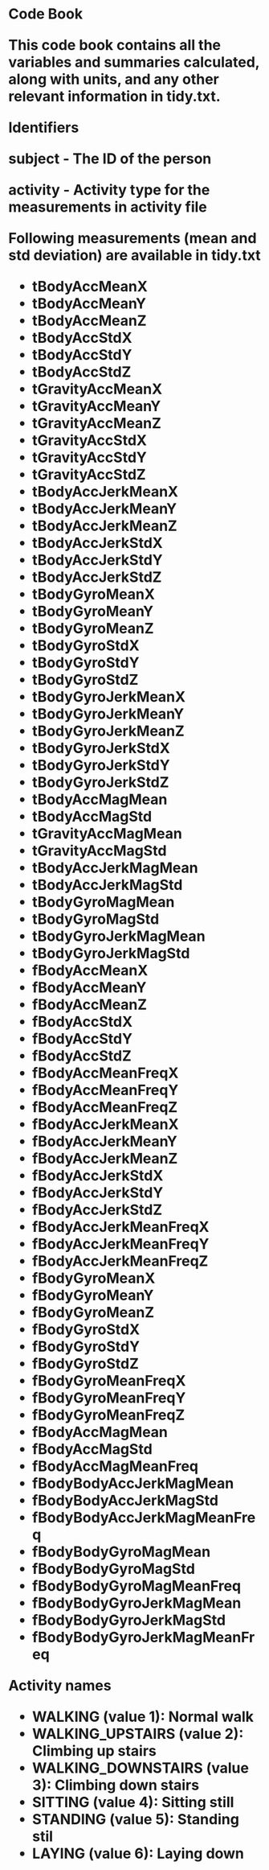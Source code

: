 <h1>Code Book

This code book contains all the variables and summaries calculated, along with units, and any other relevant information in tidy.txt.

Identifiers

subject - The ID of the person

activity - Activity type for the measurements in activity file

Following measurements (mean and std deviation) are available in tidy.txt

 * tBodyAccMeanX  
 * tBodyAccMeanY  
 * tBodyAccMeanZ  
 * tBodyAccStdX  
 * tBodyAccStdY  
 * tBodyAccStdZ  
 * tGravityAccMeanX  
 * tGravityAccMeanY  
 * tGravityAccMeanZ  
 * tGravityAccStdX  
 * tGravityAccStdY  
 * tGravityAccStdZ  
 * tBodyAccJerkMeanX  
 * tBodyAccJerkMeanY  
 * tBodyAccJerkMeanZ  
 * tBodyAccJerkStdX  
 * tBodyAccJerkStdY  
 * tBodyAccJerkStdZ  
 * tBodyGyroMeanX  
 * tBodyGyroMeanY  
 * tBodyGyroMeanZ  
 * tBodyGyroStdX  
 * tBodyGyroStdY  
 * tBodyGyroStdZ  
 * tBodyGyroJerkMeanX  
 * tBodyGyroJerkMeanY  
 * tBodyGyroJerkMeanZ  
 * tBodyGyroJerkStdX  
 * tBodyGyroJerkStdY  
 * tBodyGyroJerkStdZ  
 * tBodyAccMagMean  
 * tBodyAccMagStd  
 * tGravityAccMagMean  
 * tGravityAccMagStd  
 * tBodyAccJerkMagMean  
 * tBodyAccJerkMagStd  
 * tBodyGyroMagMean  
 * tBodyGyroMagStd  
 * tBodyGyroJerkMagMean  
 * tBodyGyroJerkMagStd  
 * fBodyAccMeanX  
 * fBodyAccMeanY  
 * fBodyAccMeanZ  
 * fBodyAccStdX  
 * fBodyAccStdY  
 * fBodyAccStdZ  
 * fBodyAccMeanFreqX  
 * fBodyAccMeanFreqY  
 * fBodyAccMeanFreqZ  
 * fBodyAccJerkMeanX  
 * fBodyAccJerkMeanY  
 * fBodyAccJerkMeanZ  
 * fBodyAccJerkStdX  
 * fBodyAccJerkStdY  
 * fBodyAccJerkStdZ  
 * fBodyAccJerkMeanFreqX  
 * fBodyAccJerkMeanFreqY  
 * fBodyAccJerkMeanFreqZ  
 * fBodyGyroMeanX  
 * fBodyGyroMeanY  
 * fBodyGyroMeanZ  
 * fBodyGyroStdX  
 * fBodyGyroStdY  
 * fBodyGyroStdZ  
 * fBodyGyroMeanFreqX  
 * fBodyGyroMeanFreqY  
 * fBodyGyroMeanFreqZ  
 * fBodyAccMagMean  
 * fBodyAccMagStd  
 * fBodyAccMagMeanFreq  
 * fBodyBodyAccJerkMagMean  
 * fBodyBodyAccJerkMagStd  
 * fBodyBodyAccJerkMagMeanFreq  
 * fBodyBodyGyroMagMean  
 * fBodyBodyGyroMagStd  
 * fBodyBodyGyroMagMeanFreq  
 * fBodyBodyGyroJerkMagMean  
 * fBodyBodyGyroJerkMagStd  
 * fBodyBodyGyroJerkMagMeanFreq    
 
 Activity names

* WALKING (value 1): Normal walk
* WALKING_UPSTAIRS (value 2): Climbing up stairs
* WALKING_DOWNSTAIRS (value 3): Climbing down stairs
* SITTING (value 4): Sitting still
* STANDING (value 5): Standing stil
* LAYING (value 6): Laying down
